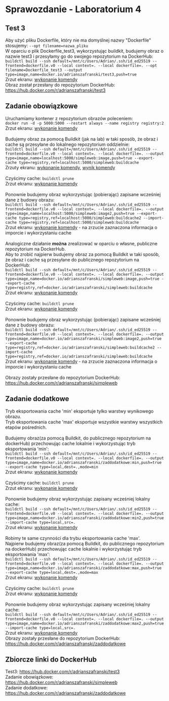 # Sprawozdanie - Laboratorium 4

## Test 3
Aby użyć pliku Dockerfile, który nie ma domyślnej nazwy "Dockerfile" stosujemy: ```--opt filename=nazwa_pliku```<br />
W oparciu o plik Dockerfile_test3, wykorzystując buildkit, budujemy obraz o nazwie test3 i przesyłamy go do swojego repozytorium na DockerHub:<br />
```buildctl build --ssh default=/mnt/c/Users/Adrian/.ssh/id_ed25519 --frontend=dockerfile.v0 --local context=. --local dockerfile=. --opt filename=Dockerfile_test3 --output type=image,name=docker.io/adrianszafranski/test3,push=true```<br />
Zrzut ekranu: [wykonanie komendy](https://github.com/Adrian54549/lab4_PFSwChO/blob/main/screenshots/test3.png)<br />
Obraz został przesłany do repozytorium DockerHub: https://hub.docker.com/r/adrianszafranski/test3

## Zadanie obowiązkowe
Uruchamiamy kontener z repozytorium obrazów poleceniem:<br />
```docker run -d -p 5000:5000 --restart always --name registry registry:2```<br />
Zrzut ekranu: [wykonanie komendy](https://github.com/Adrian54549/lab4_PFSwChO/blob/main/screenshots/zo_DockerRun.png)<br /><br />
Budujemy obraz za pomocą Buildkit (jak na lab) w taki sposób, że obraz i cache są przesyłane do lokalnego repozytorium oddzielnie:<br />
```buildctl build --ssh default=/mnt/c/Users/Adrian/.ssh/id_ed25519 --frontend=dockerfile.v0 --local context=. --local dockerfile=. --output type=image,name=localhost:5000/simpleweb:image,push=true --export-cache type=registry,ref=localhost:5000/simpleweb:buildcache```<br />
Zrzuty ekranu: [wykonanie komendy](https://github.com/Adrian54549/lab4_PFSwChO/blob/main/screenshots/buildImageCacheSeparately.png), 
[wynik komendy](https://github.com/Adrian54549/lab4_PFSwChO/blob/main/screenshots/imageSimpleweb.png)<br /><br />
Czyścimy cache: ```buildctl prune```<br />
Zrzut ekranu: [wykonanie komendy](https://github.com/Adrian54549/lab4_PFSwChO/blob/main/screenshots/cleanCache.png)<br /><br />
Ponownie budujemy obraz wykorzystując (pobierając) zapisane wcześniej dane z budowy obrazu: <br />
```buildctl build --ssh default=/mnt/c/Users/Adrian/.ssh/id_ed25519 --frontend=dockerfile.v0 --local context=. --local dockerfile=. --output type=image,name=localhost:5000/simpleweb:image2,push=true --export-cache type=registry,ref=localhost:5000/simpleweb:buildcache2 --import-cache type=registry,ref=localhost:5000/simpleweb:buildcache```<br />
Zrzut ekranu: [wykonanie komendy](https://github.com/Adrian54549/lab4_PFSwChO/blob/main/screenshots/importCache.png) - na zrzucie zaznaczona informacja o imporcie i wykorzystaniu cache<br /><br />
Analogiczne działanie <b>można</b> zrealizować w oparciu o własne, publiczne repozytorium na DockerHub.<br /> Aby to zrobić najpierw budujemy obraz za pomocą Buildkit w taki sposób, że obraz i cache są przesyłane do publicznego repozytorium na DockerHub: <br />
```buildctl build --ssh default=/mnt/c/Users/Adrian/.ssh/id_ed25519 --frontend=dockerfile.v0 --local context=. --local dockerfile=. --output type=image,name=docker.io/adrianszafranski/simpleweb:image,push=true --export-cache type=registry,ref=docker.io/adrianszafranski/simpleweb:buildcache```<br />
Zrzut ekranu: [wykonanie komendy](https://github.com/Adrian54549/lab4_PFSwChO/blob/main/screenshots/buildImageCacheSaparatelyPublicDockerhubRepository.png)<br /><br />
Czyścimy cache: ```buildctl prune```<br />
Zrzut ekranu: [wykonanie komendy](https://github.com/Adrian54549/lab4_PFSwChO/blob/main/screenshots/cleanCachePublicDockerhubRepository.png)<br /><br />
Ponownie budujemy obraz wykorzystując (pobierając) zapisane wcześniej dane z budowy obrazu: <br />
```buildctl build --ssh default=/mnt/c/Users/Adrian/.ssh/id_ed25519 --frontend=dockerfile.v0 --local context=. --local dockerfile=. --output type=image,name=docker.io/adrianszafranski/simpleweb:image2,push=true --export-cache type=registry,ref=docker.io/adrianszafranski/simpleweb:buildcache2 --import-cache type=registry,ref=docker.io/adrianszafranski/simpleweb:buildcache```<br />
Zrzut ekranu: [wykonanie komendy](https://github.com/Adrian54549/lab4_PFSwChO/blob/main/screenshots/importCachePublicDockerhubRepository.png) - na zrzucie zaznaczona informacja o imporcie i wykorzystaniu cache<br /><br />
Obrazy zostały przesłane do repozytorium DockerHub: https://hub.docker.com/r/adrianszafranski/simpleweb

## Zadanie dodatkowe
Tryb eksportowania cache 'min' eksportuje tylko warstwy wynikowego obrazu.<br />
Tryb eksportowania cache 'max' eksportuje wszystkie warstwy wszystkich etapów pośrednich.<br /><br />
Budujemy obraz(za pomocą Buildkit, do publicznego repozytorium na dockerHub) przechowując cache lokalnie i wykorzystując tryb eksportowania 'min':<br />
```buildctl build --ssh default=/mnt/c/Users/Adrian/.ssh/id_ed25519 --frontend=dockerfile.v0 --local context=. --local dockerfile=. --output type=image,name=docker.io/adrianszafranski/zaddodatkowe:min,push=true --export-cache type=local,dest=.,mode=min```<br />
Zrzut ekranu: [wykonanie komendy](https://github.com/Adrian54549/lab4_PFSwChO/blob/main/screenshots/buildImageCacheLocallyUseMin.png)<br /><br />
Czyścimy cache: ```buildctl prune```<br />
Zrzut ekranu: [wykonanie komendy](https://github.com/Adrian54549/lab4_PFSwChO/blob/main/screenshots/cleanCacheUseMin.png)<br /><br />
Ponownie budujemy obraz wykorzystując zapisany wcześniej lokalny cache: <br />
```buildctl build --ssh default=/mnt/c/Users/Adrian/.ssh/id_ed25519 --frontend=dockerfile.v0 --local context=. --local dockerfile=. --output type=image,name=docker.io/adrianszafranski/zaddodatkowe:min2,push=true --import-cache type=local,src=.```<br />
Zrzut ekranu: [wykonanie komendy](https://github.com/Adrian54549/lab4_PFSwChO/blob/main/screenshots/importCacheLocallyUseMin.png)<br /><br />
Robimy te same czynności dla trybu eksportowania cache 'max'.<br />
Najpierw budujemy obraz(za pomocą Buildkit, do publicznego repozytorium na dockerHub) przechowując cache lokalnie i wykorzystując tryb eksportowania 'max':<br />
```buildctl build --ssh default=/mnt/c/Users/Adrian/.ssh/id_ed25519 --frontend=dockerfile.v0 --local context=. --local dockerfile=. --output type=image,name=docker.io/adrianszafranski/zaddodatkowe:max,push=true --export-cache type=local,dest=.,mode=max```<br />
Zrzut ekranu: [wykonanie komendy](https://github.com/Adrian54549/lab4_PFSwChO/blob/main/screenshots/buildImageCacheLocallyUseMax.png)<br /><br />
Czyścimy cache: ```buildctl prune```<br />
Zrzut ekranu: [wykonanie komendy](https://github.com/Adrian54549/lab4_PFSwChO/blob/main/screenshots/cleanCacheUseMax.png)<br /><br />
Ponownie budujemy obraz wykorzystując zapisany wcześniej lokalny cache: <br />
```buildctl build --ssh default=/mnt/c/Users/Adrian/.ssh/id_ed25519 --frontend=dockerfile.v0 --local context=. --local dockerfile=. --output type=image,name=docker.io/adrianszafranski/zaddodatkowe:max2,push=true --import-cache type=local,src=.```<br />
Zrzut ekranu: [wykonanie komendy](https://github.com/Adrian54549/lab4_PFSwChO/blob/main/screenshots/importCacheLocallyUseMax.png)<br />
Obrazy zostały przesłane do repozytorium DockerHub: https://hub.docker.com/r/adrianszafranski/zaddodatkowe

## Zbiorcze linki do DockerHub

Test3: https://hub.docker.com/r/adrianszafranski/test3<br />
Zadanie obowiązkowe: https://hub.docker.com/r/adrianszafranski/simpleweb<br />
Zadanie dodatkowe: https://hub.docker.com/r/adrianszafranski/zaddodatkowe
